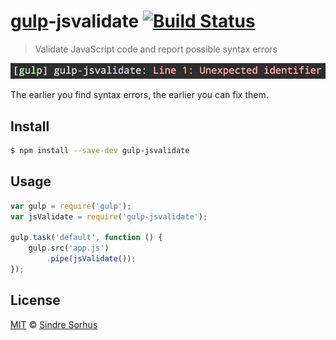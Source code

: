 # [gulp](http://gulpjs.com)-jsvalidate [![Build Status](https://travis-ci.org/sindresorhus/gulp-jsvalidate.svg?branch=master)](https://travis-ci.org/sindresorhus/gulp-jsvalidate)

> Validate JavaScript code and report possible syntax errors

![](screenshot.png)

The earlier you find syntax errors, the earlier you can fix them.


## Install

```bash
$ npm install --save-dev gulp-jsvalidate
```


## Usage

```js
var gulp = require('gulp');
var jsValidate = require('gulp-jsvalidate');

gulp.task('default', function () {
	gulp.src('app.js')
		.pipe(jsValidate());
});
```


## License

[MIT](http://opensource.org/licenses/MIT) © [Sindre Sorhus](http://sindresorhus.com)
